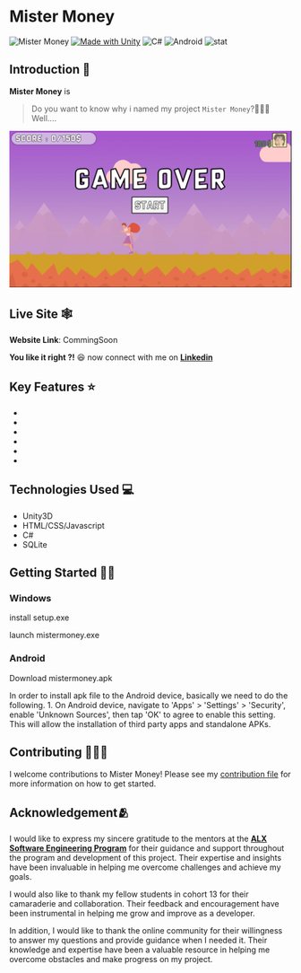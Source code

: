 # Mister Money

![Mister Money](https://img.shields.io/github/last-commit/abdesslammekouar/mistermoney)
[![Made with Unity](https://img.shields.io/badge/Made%20with-Unity-57b9d3.svg?style=flat&logo=unity)](https://unity3d.com)
![C#](https://img.shields.io/badge/c%23-%23239120.svg?style=for-the-badge&logo=c-sharp&logoColor=white)
![Android](https://img.shields.io/badge/Android-3DDC84?style=for-the-badge&logo=android&logoColor=white)
![stat](https://img.shields.io/badge/status-up-green)

## Introduction 🤔
__Mister Money__ is 

> Do you want to know why i named my project `Mister Money`?🤷🏽‍♂️ Well....

> 

<p align="center">
  <img src="mistermoney.png" width="900" title="Home Page">
</p>

## Live Site 🕸️
__Website Link__: CommingSoon

__You like it right ?!__ 😆 now connect with me on **[Linkedin](https://www.linkedin.com/in/amekouar/)**

## Key Features ⭐

- 
- 
- 
- 
- 
- 

## Technologies Used 💻

- Unity3D
- HTML/CSS/Javascript
- C#
- SQLite

## Getting Started 💁🏽
### Windows
install setup.exe

launch mistermoney.exe

### Android
Download mistermoney.apk

In order to install apk file to the Android device, basically we need to do the following. 1. On Android device, navigate to 'Apps' > 'Settings' > 'Security', enable 'Unknown Sources', then tap 'OK' to agree to enable this setting. This will allow the installation of third party apps and standalone APKs.

## Contributing 🧑🏽‍💼

I welcome contributions to Mister Money! Please see my [contribution file](CONTRIBUTING.md) for more information on how to get started.

## Acknowledgement🫂

I would like to express my sincere gratitude to the mentors at the **[ALX Software Engineering Program](https://www.alxafrica.com/software-engineering/)** for their guidance and support throughout the program and development of this project. Their expertise and insights have been invaluable in helping me overcome challenges and achieve my goals.

I would also like to thank my fellow students in cohort 13 for their camaraderie and collaboration. Their feedback and encouragement have been instrumental in helping me grow and improve as a developer.

In addition, I would like to thank the online community for their willingness to answer my questions and provide guidance when I needed it. Their knowledge and expertise have been a valuable resource in helping me overcome obstacles and make progress on my project.

